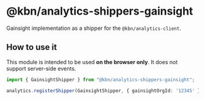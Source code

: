 # @kbn/analytics-shippers-gainsight

Gainsight implementation as a shipper for the `@kbn/analytics-client`.

## How to use it

This module is intended to be used **on the browser only**. It does not support server-side events.

```typescript
import { GainsightShipper } from "@kbn/analytics-shippers-gainsight";

analytics.registerShipper(GainsightShipper, { gainsightOrgId: '12345' })
```

